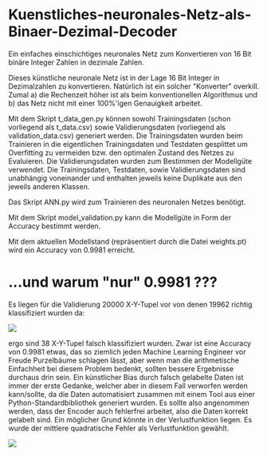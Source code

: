# Kuenstliches-neuronales-Netz-als-Binaer-Dezimal-Decoder
Ein einfaches einschichtiges neuronales Netz zum Konvertieren von 16 Bit binäre Integer Zahlen in dezimale Zahlen.

Dieses künstliche neuronale Netz ist in der Lage 16 Bit Integer in Dezimalzahlen zu konvertieren.
Natürlich ist ein solcher "Konverter" overkill. Zumal a) die Rechenzeit höher ist als beim konventionellen Algorithmus und b) das Netz nicht mit einer 100%'igen Genauigkeit arbeitet. 

Mit dem Skript t_data_gen.py können sowohl Trainingsdaten (schon vorliegend als t_data.csv) sowie Validierungsdaten (vorliegend als validation_data.csv) generiert werden. Die Trainingsdaten wurden beim Trainieren in die eigentlichen Trainingsdaten und Testdaten gesplittet um Overfitting zu vermeiden bzw. den optimalen Zustand des Netzes zu Evaluieren. Die Validierungsdaten wurden zum Bestimmen der Modellgüte verwendet.
Die Trainingsdaten, Testdaten, sowie Validierungsdaten sind unabhängig voneinander und enthalten jeweils keine Duplikate aus den jeweils anderen Klassen.

Das Skript ANN.py wird zum Trainieren des neuronalen Netzes benötigt.

Mit dem Skript model_validation.py kann die Modellgüte in Form der Accuracy bestimmt werden.

Mit dem aktuellen Modellstand (repräsentiert durch die Datei weights.pt) wird ein Accuracy von 0.9981 erreicht. 

# ...und warum "nur" 0.9981 ???

Es liegen für die Validierung 20000 X-Y-Tupel vor von denen 19962 richtig klassifiziert wurden da:

<img src="https://latex.codecogs.com/gif.latex?0.9981*20000=19962 " /> 

ergo sind 38 X-Y-Tupel falsch klassifiziert wurden. Zwar ist eine Accuracy von 0.9981 etwas, das so ziemlich jeden Machine Learning Engineer vor Freude Purzelbäume schlagen lässt, aber wenn man die arithmetische Einfachheit bei diesem Problem bedenkt, sollten bessere Ergebnisse durchaus drin sein. 
Ein künstlicher Bias durch falsch gelabelte Daten ist immer der erste Gedanke, welcher aber in diesem Fall verworfen werden kann/sollte, da die Daten
automatisiert zusammen mit einem Tool aus einer Python-Standardbibliothek generiert wurden. Es sollte also angenommen werden, dass der Encoder auch fehlerfrei arbeitet, also die Daten korrekt gelabelt sind. 
Ein möglicher Grund könnte in der Verlustfunktion liegen. Es wurde der mittlere quadratische Fehler als Verlustfunktion gewählt. 

<img src="https://latex.codecogs.com/gif.latex?err=\Sum{i=1}{N}{(y_{modell_{i}}-y_{real_{i}})^2 }" /> 



